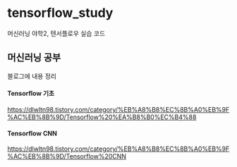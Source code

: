 # tensorflow_study
머신러닝 야학2, 텐서플로우 실습 코드


## 머신러닝 공부
블로그에 내용 정리

#### Tensorflow 기초
https://dlwltn98.tistory.com/category/%EB%A8%B8%EC%8B%A0%EB%9F%AC%EB%8B%9D/Tensorflow%20%EA%B8%B0%EC%B4%88
#### Tensorflow CNN
https://dlwltn98.tistory.com/category/%EB%A8%B8%EC%8B%A0%EB%9F%AC%EB%8B%9D/Tensorflow%20CNN
